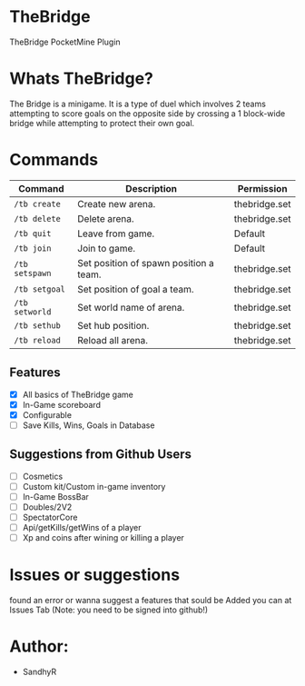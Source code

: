 # TheBridge
TheBridge PocketMine Plugin

# Whats TheBridge?
The Bridge is a minigame. It is a type of duel which involves 2 teams attempting to score goals on the opposite side by crossing a 1 block-wide bridge while attempting to protect their own goal.

# Commands
Command | Description | Permission
--- | --- | ---
`/tb create` | Create new arena. | thebridge.set
`/tb delete` | Delete arena. | thebridge.set
`/tb quit` | Leave from game. | Default
`/tb join` | Join to game. | Default
`/tb setspawn` | Set position of spawn position a team. | thebridge.set
`/tb setgoal` | Set position of goal a team. | thebridge.set
`/tb setworld` | Set world name of arena. | thebridge.set
`/tb sethub` | Set hub position. | thebridge.set
`/tb reload` | Reload all arena. | thebridge.set

## Features
- [X] All basics of TheBridge game
- [X] In-Game scoreboard
- [X] Configurable
- [ ] Save Kills, Wins, Goals in Database

## Suggestions from Github Users
- [ ] Cosmetics
- [ ] Custom kit/Custom in-game inventory
- [ ] In-Game BossBar
- [ ] Doubles/2V2
- [ ] SpectatorCore
- [ ] Api/getKills/getWins of a player
- [ ] Xp and coins after wining or killing a player

# Issues or suggestions 
found an error or wanna suggest a features that sould be Added
you can at Issues Tab (Note: you need to be signed into github!)

# Author:
- SandhyR
